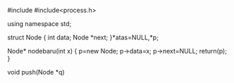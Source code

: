 #include<iostream>
#include<process.h>
 
using namespace std;
 
struct Node
{
	int data;
	Node *next;
}*atas=NULL,*p;
 
Node* nodebaru(int x)
{
	p=new Node;
	p->data=x;
	p->next=NULL;
	return(p);
}
 
void push(Node *q)
